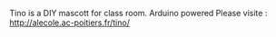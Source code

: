 Tino is a DIY mascott for class room.
Arduino powered
Please visite : http://alecole.ac-poitiers.fr/tino/